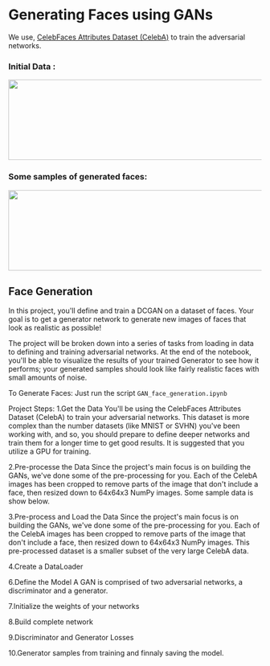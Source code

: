 # Generating Faces using GANs


We use, [CelebFaces Attributes Dataset (CelebA)](http://mmlab.ie.cuhk.edu.hk/projects/CelebA.html) to train the adversarial networks.


### Initial Data :

<img src="https://github.com/NEERAJAP2001/CoinShift-Imaging-Box/blob/main/GANS/GAN_Face_Generation/assets/processed_face_data.png" width=640 height=160> 



### Some samples of generated faces:

<img src="https://github.com/NEERAJAP2001/CoinShift-Imaging-Box/blob/main/GANS/GAN_Face_Generation/assets/generated_faces.png" width=640 height=160> 


## Face Generation
In this project, you'll define and train a DCGAN on a dataset of faces. Your goal is to get a generator network to generate new images of faces that look as realistic as possible!

The project will be broken down into a series of tasks from loading in data to defining and training adversarial networks. At the end of the notebook, you'll be able to visualize the results of your trained Generator to see how it performs; your generated samples should look like fairly realistic faces with small amounts of noise.

To Generate Faces:
Just run the script ```GAN_face_generation.ipynb```

Project Steps:
1.Get the Data You'll be using the CelebFaces Attributes Dataset (CelebA) to train your adversarial networks. This dataset is more complex than the number datasets (like MNIST or SVHN) you've been working with, and so, you should prepare to define deeper networks and train them for a longer time to get good results. It is suggested that you utilize a GPU for training.

2.Pre-processe the Data Since the project's main focus is on building the GANs, we've done some of the pre-processing for you. Each of the CelebA images has been cropped to remove parts of the image that don't include a face, then resized down to 64x64x3 NumPy images. Some sample data is show below.

3.Pre-process and Load the Data Since the project's main focus is on building the GANs, we've done some of the pre-processing for you. Each of the CelebA images has been cropped to remove parts of the image that don't include a face, then resized down to 64x64x3 NumPy images. This pre-processed dataset is a smaller subset of the very large CelebA data.

4.Create a DataLoader

6.Define the Model A GAN is comprised of two adversarial networks, a discriminator and a generator.

7.Initialize the weights of your networks

8.Build complete network

9.Discriminator and Generator Losses

10.Generator samples from training and finnaly saving the model.

